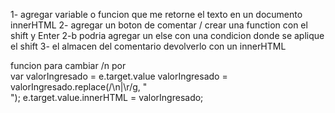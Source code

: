 1- agregar variable o funcion que me retorne el texto en un documento innerHTML
2- agregar un boton de comentar / crear una function con el shift y Enter
2-b podria agregar un else con una condicion donde se aplique el shift
3- el almacen del comentario devolverlo con un innerHTML



funcion para cambiar /n por <br>
 var valorIngresado = e.target.value
        valorIngresado = valorIngresado.replace(/\n|\r/g, "<br>");
        e.target.value.innerHTML = valorIngresado;